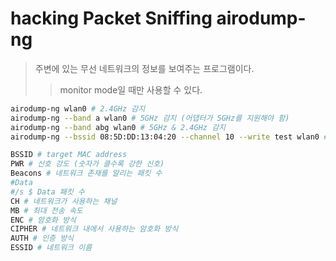 # hacking Packet Sniffing airodump-ng

> 주변에 있는 무선 네트워크의 정보를 보여주는 프로그램이다.
>
> > monitor mode일 때만 사용할 수 있다.

```sh
airodump-ng wlan0 # 2.4GHz 감지
airodump-ng --band a wlan0 # 5GHz 감지 (어댑터가 5GHz를 지원해야 함)
airodump-ng --band abg wlan0 # 5GHz & 2.4GHz 감지
airodump-ng --bssid 08:5D:DD:13:04:20 --channel 10 --write test wlan0 # 패킷 캡쳐해서 file로 저장

BSSID # target MAC address
PWR # 신호 강도 (숫자가 클수록 강한 신호)
Beacons # 네트워크 존재를 알리는 패킷 수
#Data
#/s $ Data 패킷 수
CH # 네트워크가 사용하는 채널
MB # 최대 전송 속도
ENC # 암호화 방식
CIPHER # 네트워크 내에서 사용하는 암호화 방식
AUTH # 인증 방식
ESSID # 네트워크 이름
```
